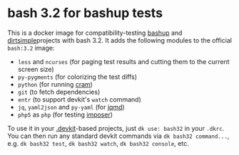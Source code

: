 # bash 3.2 for bashup tests

This is a docker image for compatibility-testing [bashup](https://github.com/bashup/) and [dirtsimple](https://github.com/dirtsimple/)projects with bash 3.2.  It adds the following modules to the official `bash:3.2` image:

* `less` and `ncurses` (for paging test results and cutting them to the current screen size)
* `py-pygments` (for colorizing the test diffs)
* `python` (for running [cram](https://bitheap.org/cram))
* `git` (to fetch dependencies)
* `entr` (to support devkit's `watch` command)
* `jq`, `yaml2json` and `py-yaml` (for [jqmd](https://github.com/bashup/jqmd))
* `php5` as `php` (for testing [imposer](https://github.com/dirtsimple/imposer))

To use it in your [.devkit](https://github.com/bashup/.devkit)-based projects, just `dk use: bash32` in your `.dkrc`.  You can then run any standard devkit commands via `dk bash32 command...`, e.g. `dk bash32 test`, `dk bash32 watch`, `dk bash32 console`, etc.
